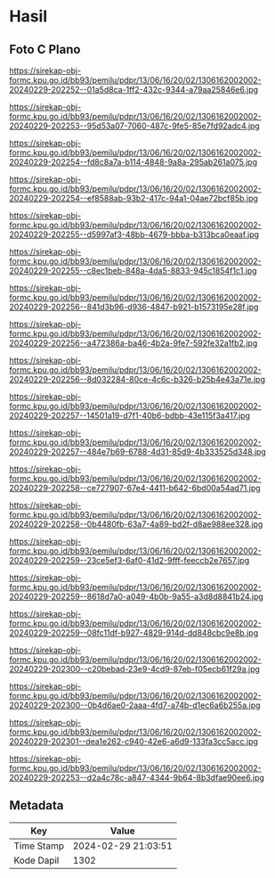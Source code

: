 # Hasil

## Foto C Plano

https://sirekap-obj-formc.kpu.go.id/bb93/pemilu/pdpr/13/06/16/20/02/1306162002002-20240229-202252--01a5d8ca-1ff2-432c-9344-a79aa25846e6.jpg

https://sirekap-obj-formc.kpu.go.id/bb93/pemilu/pdpr/13/06/16/20/02/1306162002002-20240229-202253--95d53a07-7060-487c-9fe5-85e7fd92adc4.jpg

https://sirekap-obj-formc.kpu.go.id/bb93/pemilu/pdpr/13/06/16/20/02/1306162002002-20240229-202254--fd8c8a7a-b114-4848-9a8a-295ab261a075.jpg

https://sirekap-obj-formc.kpu.go.id/bb93/pemilu/pdpr/13/06/16/20/02/1306162002002-20240229-202254--ef8588ab-93b2-417c-94a1-04ae72bcf85b.jpg

https://sirekap-obj-formc.kpu.go.id/bb93/pemilu/pdpr/13/06/16/20/02/1306162002002-20240229-202255--d5997af3-48bb-4679-bbba-b313bca0eaaf.jpg

https://sirekap-obj-formc.kpu.go.id/bb93/pemilu/pdpr/13/06/16/20/02/1306162002002-20240229-202255--c8ec1beb-848a-4da5-8833-945c1854f1c1.jpg

https://sirekap-obj-formc.kpu.go.id/bb93/pemilu/pdpr/13/06/16/20/02/1306162002002-20240229-202256--841d3b96-d936-4847-b921-b1573195e28f.jpg

https://sirekap-obj-formc.kpu.go.id/bb93/pemilu/pdpr/13/06/16/20/02/1306162002002-20240229-202256--a472386a-ba46-4b2a-9fe7-592fe32a1fb2.jpg

https://sirekap-obj-formc.kpu.go.id/bb93/pemilu/pdpr/13/06/16/20/02/1306162002002-20240229-202256--8d032284-80ce-4c6c-b326-b25b4e43a71e.jpg

https://sirekap-obj-formc.kpu.go.id/bb93/pemilu/pdpr/13/06/16/20/02/1306162002002-20240229-202257--14501a19-d7f1-40b6-bdbb-43e115f3a417.jpg

https://sirekap-obj-formc.kpu.go.id/bb93/pemilu/pdpr/13/06/16/20/02/1306162002002-20240229-202257--484e7b69-6788-4d31-85d9-4b333525d348.jpg

https://sirekap-obj-formc.kpu.go.id/bb93/pemilu/pdpr/13/06/16/20/02/1306162002002-20240229-202258--ce727907-67e4-4411-b642-6bd00a54ad71.jpg

https://sirekap-obj-formc.kpu.go.id/bb93/pemilu/pdpr/13/06/16/20/02/1306162002002-20240229-202258--0b4480fb-63a7-4a89-bd2f-d8ae988ee328.jpg

https://sirekap-obj-formc.kpu.go.id/bb93/pemilu/pdpr/13/06/16/20/02/1306162002002-20240229-202259--23ce5ef3-6af0-41d2-9fff-feeccb2e7657.jpg

https://sirekap-obj-formc.kpu.go.id/bb93/pemilu/pdpr/13/06/16/20/02/1306162002002-20240229-202259--8618d7a0-a049-4b0b-9a55-a3d8d8841b24.jpg

https://sirekap-obj-formc.kpu.go.id/bb93/pemilu/pdpr/13/06/16/20/02/1306162002002-20240229-202259--08fc11df-b927-4829-914d-dd848cbc9e8b.jpg

https://sirekap-obj-formc.kpu.go.id/bb93/pemilu/pdpr/13/06/16/20/02/1306162002002-20240229-202300--c20bebad-23e9-4cd9-87eb-f05ecb61f29a.jpg

https://sirekap-obj-formc.kpu.go.id/bb93/pemilu/pdpr/13/06/16/20/02/1306162002002-20240229-202300--0b4d6ae0-2aaa-4fd7-a74b-d1ec6a6b255a.jpg

https://sirekap-obj-formc.kpu.go.id/bb93/pemilu/pdpr/13/06/16/20/02/1306162002002-20240229-202301--dea1e262-c940-42e6-a6d9-133fa3cc5acc.jpg

https://sirekap-obj-formc.kpu.go.id/bb93/pemilu/pdpr/13/06/16/20/02/1306162002002-20240229-202253--d2a4c78c-a847-4344-9b64-8b3dfae90ee6.jpg


## Metadata

| Key        | Value               |
| ---------- | ------------------- |
| Time Stamp | 2024-02-29 21:03:51 |
| Kode Dapil | 1302                |



